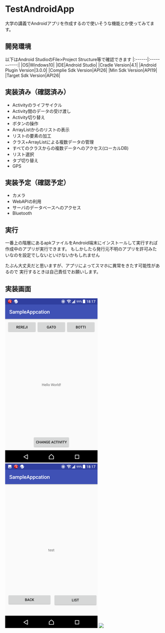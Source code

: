  
# TestAndroidApp
大学の講義でAndroidアプリを作成するので使いそうな機能とか使ってみてます。

## 開発環境
以下はAndroid StudioのFile>Project Structure等で確認できます
|:------|:-----------:|
|OS|Windows10|
|IDE|Android Studio|
|Cradle Version|4.1|
|Android Plugin Version|3.0.0|
|Complie Sdk Version|API26|
|Min Sdk Version|API19|
|Target Sdk Version|API26|



## 実装済み（確認済み）
* Activityのライフサイクル
* Activity間のデータの受け渡し
* Activity切り替え
* ボタンの操作
* ArrayListからのリストの表示
* リストの要素の加工
* クラス+ArrayListによる複数データの管理
* すべてのクラスからの複数データへのアクセス(ローカルDB)
* リスト選択
* タブ切り替え
* GPS

## 実装予定（確認予定）
* カメラ
* WebAPIの利用
* サーバのデータベースへのアクセス
* Bluetooth

## 実行
一番上の階層にあるapkファイルをAndroid端末にインストールして実行すれば
作成中のアプリが実行できます。
もしかしたら発行元不明のアプリを許可みたいなのを設定でしないといけないかもしれません

たぶん大丈夫だと思いますが、アプリによってスマホに異常をきたす可能性があるので
実行するときは自己責任でお願いします。

## 実装画面
<img src="./image/Screenshot_20171110-181723.png" width="300">
<img src="./image/Screenshot_20171110-181727.png" width="300">
<img src="./image/Screenshot_0171110-181732.png" width="300">
